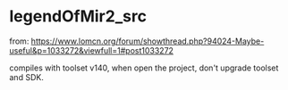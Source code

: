 # legendOfMir2_src

from: https://www.lomcn.org/forum/showthread.php?94024-Maybe-useful&p=1033272&viewfull=1#post1033272

compiles with toolset v140, when open the project, don't upgrade toolset and SDK.
